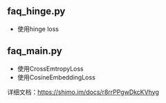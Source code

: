 ## faq_hinge.py
- 使用hinge loss

## faq_main.py
- 使用CrossEmtropyLoss
- 使用CosineEmbeddingLoss

详细文档：https://shimo.im/docs/r8rrPPgwDkcKVhyg
